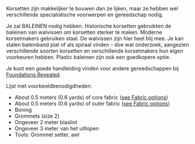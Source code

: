 Korsetten zijn makkelijker te bouwen dan ze lijken, maar ze hebben wel verschillende specialistische voorwerpen en gereedschap nodig.

Je zal BALEINEN nodig hebben. Historische korsetten gebruikten de baleinen van walvissen om korsetten sterker te maken. Moderne korsetmakers gebruiken staal. De walvissen zijn hier heel blij mee. Je kan stalen baleinband plat of als spiraal vinden - doe wat onderzoek, aangezien verschillende soorten korsetten en verschillende korsetmakers hun eigen voorkeuren hebben. Plastic baleinen zijn ook een goedkopere optie.

Je kunt een goede handleiding vinden voor andere gereedschappen bij [Foundations Revealed](https://foundationsrevealed.com/).

Lijst met voorbeeldbenodigdheden:

* About 0.5 meters (0.6 yards) of core fabric ([see Fabric options](/docs/patterns/cathrin/fabric))
* About 0.5 meters (0.6 yards) of outer fabric ([see Fabric options](/docs/patterns/cathrin/fabric))
* Boning
* Grommets (size 2)
* Ongeveer 2 meter biaslint
* Ongeveer 3 meter van het uitlopen
* Tools: Grommet setter, awl
